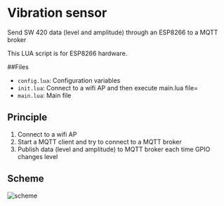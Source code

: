 # Vibration sensor
Send SW 420 data (level and amplitude) through an ESP8266 to a MQTT broker

This LUA script is for ESP8266 hardware.

##Files

* ``config.lua``: Configuration variables
* ``init.lua``: Connect to a wifi AP and then execute main.lua file=
* ``main.lua``: Main file

## Principle

1. Connect to a wifi AP
2. Start a MQTT client and try to connect to a MQTT broker
3. Publish data (level and amplitude) to MQTT broker each time GPIO changes level

## Scheme

![scheme](https://github.com/Wifsimster/sw420-mqtt/blob/master/scheme.png)
